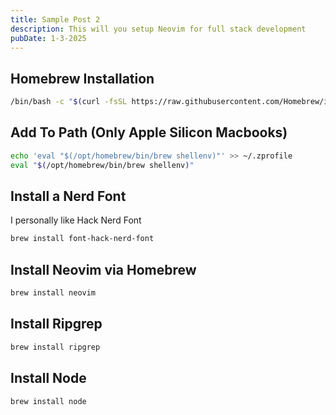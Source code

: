 ```yaml
---
title: Sample Post 2
description: This will you setup Neovim for full stack development
pubDate: 1-3-2025
---
```


## Homebrew Installation

```bash
/bin/bash -c "$(curl -fsSL https://raw.githubusercontent.com/Homebrew/install/HEAD/install.sh)"
```

## Add To Path (Only Apple Silicon Macbooks)

```bash
echo 'eval "$(/opt/homebrew/bin/brew shellenv)"' >> ~/.zprofile
eval "$(/opt/homebrew/bin/brew shellenv)"
```

## Install a Nerd Font

I personally like Hack Nerd Font

```bash
brew install font-hack-nerd-font
```

## Install Neovim via Homebrew

```bash
brew install neovim
```

## Install Ripgrep

```bash
brew install ripgrep
```

## Install Node

```bash
brew install node
```
